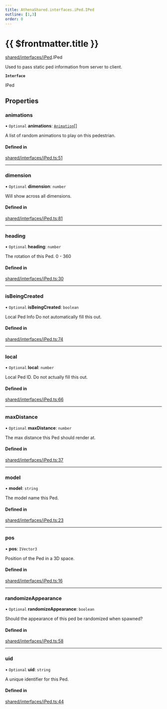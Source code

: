 ```yaml
---
title: AthenaShared.interfaces.iPed.IPed
outline: [1,3]
order: 0
---
```


# {{ $frontmatter.title }}


[shared/interfaces/iPed](../modules/shared_interfaces_iPed.md).IPed

Used to pass static ped information from server to client.

**`Interface`**

IPed

## Properties

### animations

• `Optional` **animations**: [`Animation`](shared_interfaces_animation_Animation.md)[]

A list of random animations to play on this pedestrian.

#### Defined in

[shared/interfaces/iPed.ts:51](https://github.com/Stuyk/altv-athena/blob/94f5f1a/src/core/shared/interfaces/iPed.ts#L51)

___

### dimension

• `Optional` **dimension**: `number`

Will show across all dimensions.

#### Defined in

[shared/interfaces/iPed.ts:81](https://github.com/Stuyk/altv-athena/blob/94f5f1a/src/core/shared/interfaces/iPed.ts#L81)

___

### heading

• `Optional` **heading**: `number`

The rotation of this Ped. 0 - 360

#### Defined in

[shared/interfaces/iPed.ts:30](https://github.com/Stuyk/altv-athena/blob/94f5f1a/src/core/shared/interfaces/iPed.ts#L30)

___

### isBeingCreated

• `Optional` **isBeingCreated**: `boolean`

Local Ped Info
Do not automatically fill this out.

#### Defined in

[shared/interfaces/iPed.ts:74](https://github.com/Stuyk/altv-athena/blob/94f5f1a/src/core/shared/interfaces/iPed.ts#L74)

___

### local

• `Optional` **local**: `number`

Local Ped ID.
Do not actually fill this out.

#### Defined in

[shared/interfaces/iPed.ts:66](https://github.com/Stuyk/altv-athena/blob/94f5f1a/src/core/shared/interfaces/iPed.ts#L66)

___

### maxDistance

• `Optional` **maxDistance**: `number`

The max distance this Ped should render at.

#### Defined in

[shared/interfaces/iPed.ts:37](https://github.com/Stuyk/altv-athena/blob/94f5f1a/src/core/shared/interfaces/iPed.ts#L37)

___

### model

• **model**: `string`

The model name this Ped.

#### Defined in

[shared/interfaces/iPed.ts:23](https://github.com/Stuyk/altv-athena/blob/94f5f1a/src/core/shared/interfaces/iPed.ts#L23)

___

### pos

• **pos**: `IVector3`

Position of the Ped in a 3D space.

#### Defined in

[shared/interfaces/iPed.ts:16](https://github.com/Stuyk/altv-athena/blob/94f5f1a/src/core/shared/interfaces/iPed.ts#L16)

___

### randomizeAppearance

• `Optional` **randomizeAppearance**: `boolean`

Should the appearance of this ped be randomized when spawned?

#### Defined in

[shared/interfaces/iPed.ts:58](https://github.com/Stuyk/altv-athena/blob/94f5f1a/src/core/shared/interfaces/iPed.ts#L58)

___

### uid

• `Optional` **uid**: `string`

A unique identifier for this Ped.

#### Defined in

[shared/interfaces/iPed.ts:44](https://github.com/Stuyk/altv-athena/blob/94f5f1a/src/core/shared/interfaces/iPed.ts#L44)
